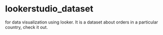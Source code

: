 # lookerstudio_dataset
for data visualization using looker.
It is a dataset about orders in a particular country, check it out.

